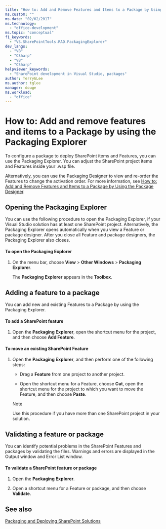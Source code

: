 ```yaml
---
title: "How to: Add and Remove Features and Items to a Package by Using the Packaging Explorer | Microsoft Docs"
ms.custom: ""
ms.date: "02/02/2017"
ms.technology: 
  - "office-development"
ms.topic: "conceptual"
f1_keywords: 
  - "VS.SharePointTools.RAD.PackagingExplorer"
dev_langs: 
  - "VB"
  - "CSharp"
  - "VB"
  - "CSharp"
helpviewer_keywords: 
  - "SharePoint development in Visual Studio, packages"
author: TerryGLee
ms.author: tglee
manager: douge
ms.workload: 
  - "office"
---
```

# How to: Add and remove features and items to a Package by using the Packaging Explorer
  To configure a package to deploy SharePoint items and Features, you can use the Packaging Explorer. You can adjust the SharePoint project items and Features inside your .wsp file.  
  
 Alternatively, you can use the Packaging Designer to view and re-order the Features to change the activation order. For more information, see [How to: Add and Remove Features and Items to a Package by Using the Package Designer](../sharepoint/how-to-add-and-remove-features-and-items-to-a-package-by-using-the-package-designer.md).  
  
## Opening the Packaging Explorer  
 You can use the following procedure to open the Packaging Explorer, if your Visual Studio solution has at least one SharePoint project. Alternatively, the Packaging Explorer opens automatically when you view a Feature or package designer. After you close all Feature and package designers, the Packaging Explorer also closes.  
  
#### To open the Packaging Explorer  
  
1.  On the menu bar, choose **View** > **Other Windows** > **Packaging Explorer**.  
  
     The **Packaging Explorer** appears in the **Toolbox**.  
  
## Adding a feature to a package  
 You can add new and existing Features to a Package by using the Packaging Explorer.  
  
#### To add a SharePoint feature
  
1.  Open the **Packaging Explorer**, open the shortcut menu for the project, and then choose **Add Feature**.  
  
#### To move an existing SharePoint Feature  
  
1.  Open the **Packaging Explorer**, and then perform one of the following steps:  
  
    -   Drag a **Feature** from one project to another project.  
  
    -   Open the shortcut menu for a Feature, choose **Cut**, open the shortcut menu for the project to which you want to move the Feature, and then choose **Paste**.  
  
    > [!NOTE]  
    >  Use this procedure if you have more than one SharePoint project in your solution.  
  
## Validating a feature or package  
 You can identify potential problems in the SharePoint Features and packages by validating the files. Warnings and errors are displayed in the Output window and Error List window.  
  
#### To validate a SharePoint feature or package
  
1.  Open the **Packaging Explorer**.  
  
2.  Open a shortcut menu for a Feature or package, and then choose **Validate**.  
  
## See also
 [Packaging and Deploying SharePoint Solutions](../sharepoint/packaging-and-deploying-sharepoint-solutions.md)  
  
